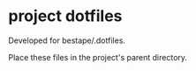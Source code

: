 project dotfiles
================
Developed for bestape/.dotfiles.

Place these files in the project's parent directory.